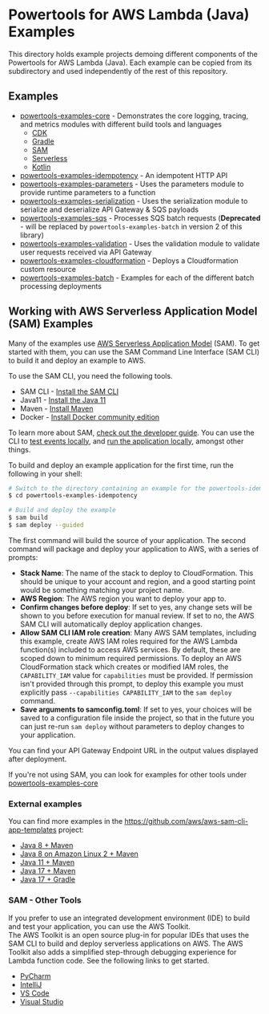 #  Powertools for AWS Lambda (Java) Examples 

This directory holds example projects demoing different components of the Powertools for AWS Lambda (Java).
Each example can be copied from its subdirectory and used independently of the rest of this repository.

## Examples

* [powertools-examples-core](powertools-examples-core) - Demonstrates the core logging, tracing, and metrics modules with different build tools and languages 
  * [CDK](./powertools-examples-core/cdk)
  * [Gradle](./powertools-examples-core/gradle)
  * [SAM](./powertools-examples-core/sam) 
  * [Serverless](./powertools-examples-core/serverless)
  * [Kotlin](./powertools-examples-core/kotlin)
* [powertools-examples-idempotency](powertools-examples-idempotency) - An idempotent HTTP API
* [powertools-examples-parameters](powertools-examples-parameters) - Uses the parameters module to provide runtime parameters to a function
* [powertools-examples-serialization](powertools-examples-serialization) - Uses the serialization module to serialize and deserialize API Gateway & SQS payloads
* [powertools-examples-sqs](powertools-examples-sqs) - Processes SQS batch requests (**Deprecated** - will be replaced by `powertools-examples-batch` in version 2 of this library)
* [powertools-examples-validation](powertools-examples-validation) - Uses the validation module to validate user requests received via API Gateway
* [powertools-examples-cloudformation](powertools-examples-cloudformation) - Deploys a Cloudformation custom resource
* [powertools-examples-batch](powertools-examples-batch) - Examples for each of the different batch processing deployments

## Working with AWS Serverless Application Model (SAM) Examples
Many of the examples use [AWS Serverless Application Model](https://aws.amazon.com/serverless/sam/) (SAM). To get started
with them, you can use the SAM Command Line Interface (SAM CLI) to build it and deploy an example to AWS. 

To use the SAM CLI, you need the following tools.

* SAM CLI - [Install the SAM CLI](https://docs.aws.amazon.com/serverless-application-model/latest/developerguide/serverless-sam-cli-install.html)
* Java11 - [Install the Java 11](https://docs.aws.amazon.com/corretto/latest/corretto-11-ug/downloads-list.html)
* Maven - [Install Maven](https://maven.apache.org/install.html)
* Docker - [Install Docker community edition](https://hub.docker.com/search/?type=edition&offering=community)

To learn more about SAM, 
[check out the developer guide](https://docs.aws.amazon.com/serverless-application-model/latest/developerguide/using-sam-cli.html).
You can use the CLI to [test events locally](https://docs.aws.amazon.com/serverless-application-model/latest/developerguide/using-sam-cli-local-invoke.html),
and [run the application locally](https://docs.aws.amazon.com/serverless-application-model/latest/developerguide/using-sam-cli-local-start-api.html),
amongst other things.

To build and deploy an example application for the first time, run the following in your shell:

```bash
# Switch to the directory containing an example for the powertools-idempotency module
$ cd powertools-examples-idempotency

# Build and deploy the example
$ sam build
$ sam deploy --guided
```

The first command will build the source of your application. The second command will package and deploy your application to AWS, with a series of prompts:

* **Stack Name**: The name of the stack to deploy to CloudFormation. This should be unique to your account and region, and a good starting point would be something matching your project name.
* **AWS Region**: The AWS region you want to deploy your app to.
* **Confirm changes before deploy**: If set to yes, any change sets will be shown to you before execution for manual review. If set to no, the AWS SAM CLI will automatically deploy application changes.
* **Allow SAM CLI IAM role creation**: Many AWS SAM templates, including this example, create AWS IAM roles required for the AWS Lambda function(s) included to access AWS services. By default, these are scoped down to minimum required permissions. To deploy an AWS CloudFormation stack which creates or modified IAM roles, the `CAPABILITY_IAM` value for `capabilities` must be provided. If permission isn't provided through this prompt, to deploy this example you must explicitly pass `--capabilities CAPABILITY_IAM` to the `sam deploy` command.
* **Save arguments to samconfig.toml**: If set to yes, your choices will be saved to a configuration file inside the project, so that in the future you can just re-run `sam deploy` without parameters to deploy changes to your application.

You can find your API Gateway Endpoint URL in the output values displayed after deployment.

If you're not using SAM, you can look for examples for other tools under [powertools-examples-core](./powertools-examples-core)

### External examples

You can find more examples in the https://github.com/aws/aws-sam-cli-app-templates project:

* [Java 8 + Maven](https://github.com/aws/aws-sam-cli-app-templates/tree/master/java8/hello-pt-maven)
* [Java 8 on Amazon Linux 2 + Maven](https://github.com/aws/aws-sam-cli-app-templates/tree/master/java8.al2/hello-pt-maven)
* [Java 11 + Maven](https://github.com/aws/aws-sam-cli-app-templates/tree/master/java11/hello-pt-maven)
* [Java 17 + Maven](https://github.com/aws/aws-sam-cli-app-templates/tree/master/java17/hello-pt-maven)
* [Java 17 + Gradle](https://github.com/aws/aws-sam-cli-app-templates/tree/master/java17/hello-pt-gradle)


### SAM - Other Tools 

If you prefer to use an integrated development environment (IDE) to build and test your application, you can use the AWS Toolkit.  
The AWS Toolkit is an open source plug-in for popular IDEs that uses the SAM CLI to build and deploy serverless applications on AWS. The AWS Toolkit also adds a simplified step-through debugging experience for Lambda function code. See the following links to get started.

* [PyCharm](https://docs.aws.amazon.com/toolkit-for-jetbrains/latest/userguide/welcome.html)
* [IntelliJ](https://docs.aws.amazon.com/toolkit-for-jetbrains/latest/userguide/welcome.html)
* [VS Code](https://docs.aws.amazon.com/toolkit-for-vscode/latest/userguide/welcome.html)
* [Visual Studio](https://docs.aws.amazon.com/toolkit-for-visual-studio/latest/user-guide/welcome.html)